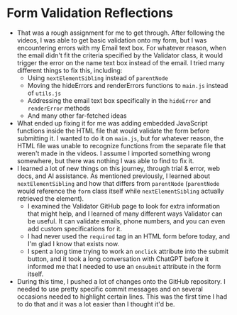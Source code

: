 # Form Validation Reflections

* That was a rough assignment for me to get through. After following the videos, I was able to get basic validation onto my form, but I was encountering errors with my
  Email text box. For whatever reason, when the email didn't fit the criteria specified by the Validator class, it would trigger the error on the name text box instead of
  the email. I tried many different things to fix this, including:
  * Using `nextElementSibling` instead of `parentNode`
  * Moving the hideErrors and renderErrors functions to `main.js` instead of `utils.js`
  * Addressing the email text box specifically in the `hideError` and `renderError` methods
  * And many other far-fetched ideas
* What ended up fixing it for me was adding embedded JavaScript functions inside the HTML file that would validate the form before submitting it. I wanted to do it on `main.js`, but for whatever reason,
  the HTML file was unable to recognize functions from the separate file that weren't made in the videos. I assume I imported something wrong somewhere, but there was nothing I was able to find to fix it.
* I learned a lot of new things on this journey, through trial & error, web docs, and AI assistance. As mentioned previously, I learned about `nextElementSibling` and how that differs from `parentNode`
  (`parentNode` would reference the `form` class itself while `nextElementSibling` actually retrieved the element).
  * I examined the Validator GitHub page to look for extra information that might help, and I learned of many different ways Validator can be useful. It can validate emails, phone numbers, and you can
    even add custom specifications for it.
  * I had never used the `required` tag in an HTML form before today, and I'm glad I know that exists now.
  * I spent a long time trying to work an `onclick` attribute into the submit button, and it took a long conversation with ChatGPT before it informed me that I needed to use an `onsubmit` attribute
    in the form itself.
* During this time, I pushed a lot of changes onto the GitHub repository. I needed to use pretty specific commit messages and on several occasions needed to highlight certain lines. This was the first
  time I had to do that and it was a lot easier than I thought it'd be.
